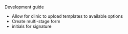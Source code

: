 Development guide
- Allow for clinic to upload templates to available options
- Create multi-stage form
- initials for signature